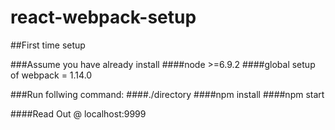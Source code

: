 # react-webpack-setup

##First time setup

###Assume you have already install
####node >=6.9.2
####global setup of webpack = 1.14.0

###Run follwing command:
####./directory
####npm install
####npm start

####Read Out @ localhost:9999

